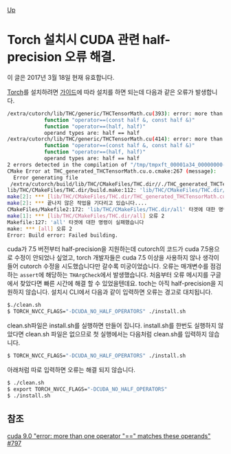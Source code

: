 [Up](index.md)

# Torch 설치시 CUDA 관련 half-precision 오류 해결.

이 글은 2017년 3월 18일 현재 유효합니다.

[Torch](http://torch.ch/)를 설치하려면 [가이드](http://torch.ch/docs/getting-started.html#_)에 따라 설치를 하면 되는데 다음과 같은 오류가 발생합니다.

```sh
/extra/cutorch/lib/THC/generic/THCTensorMath.cu(393): error: more than one operator "==" matches these operands:
            function "operator==(const half &, const half &)"
            function "operator==(half, half)"
            operand types are: half == half
/extra/cutorch/lib/THC/generic/THCTensorMath.cu(414): error: more than one operator "==" matches these operands:
            function "operator==(const half &, const half &)"
            function "operator==(half, half)"
            operand types are: half == half
2 errors detected in the compilation of "/tmp/tmpxft_00001a34_00000000-6_THCTensorMath.cpp1.ii".
CMake Error at THC_generated_THCTensorMath.cu.o.cmake:267 (message):
  Error generating file
 /extra/cutorch/build/lib/THC/CMakeFiles/THC.dir//./THC_generated_THCTensorMath.cu.o
lib/THC/CMakeFiles/THC.dir/build.make:112: 'lib/THC/CMakeFiles/THC.dir/THC_generated_THCTensorMath.cu.o' 타겟에 대한 명령이 실패했습니다
make[2]: *** [lib/THC/CMakeFiles/THC.dir/THC_generated_THCTensorMath.cu.o] 오류 1
make[2]: *** 끝나지 않은 작업을 기다리고 있습니다....
CMakeFiles/Makefile2:172: 'lib/THC/CMakeFiles/THC.dir/all' 타겟에 대한 명령이 실패했습니다
make[1]: *** [lib/THC/CMakeFiles/THC.dir/all] 오류 2
Makefile:127: 'all' 타겟에 대한 명령이 실패했습니다
make: *** [all] 오류 2
Error: Build error: Failed building.
```

cuda가 7.5 버전부터 half-precision을 지원하는데 cutorch의 코드가 cuda 7.5용으로 수정이 안되었나 싶었고, torch 개발자들은 cuda 7.5 이상을 사용하지 않나 생각이 들어 cutorch 수정을 시도했습니다만 갈수록 미궁이었습니다. 오류는 매개변수를 점검하는 ``assert``에 해당하는 ``THArgCheck``에서 발생했습니다. 처음부터 오류 메시지를 구글에서 찾았다면 빠른 시간에 해결 할 수 있었을텐데요. toch는 아직 half-precision을 지원하지 않습니다. 설치시 CLI에서 다음과 같이 입력하면 오류는 경고로 대치됩니다.

```sh
$./clean.sh
$ TORCH_NVCC_FLAGS="-DCUDA_NO_HALF_OPERATORS" ./install.sh
```

clean.sh파일은 install.sh를 실행하면 만들어 집니다. install.sh를 한번도 실행하지 않았다면 clean.sh 파일은 없으므로 첫 실행에서는 다음처럼 clean.sh를 입력하지 않습니다.

```sh
$ TORCH_NVCC_FLAGS="-DCUDA_NO_HALF_OPERATORS" ./install.sh
```

아래처럼 따로 입력하면 오류는 해결 되지 않습니다.

```sh
$ ./clean.sh
$ export TORCH_NVCC_FLAGS="-DCUDA_NO_HALF_OPERATORS"
$ ./install.sh
```

## 참조

[cuda 9.0 "error: more than one operator "==" matches these operands" #797](https://github.com/torch/cutorch/issues/797)


